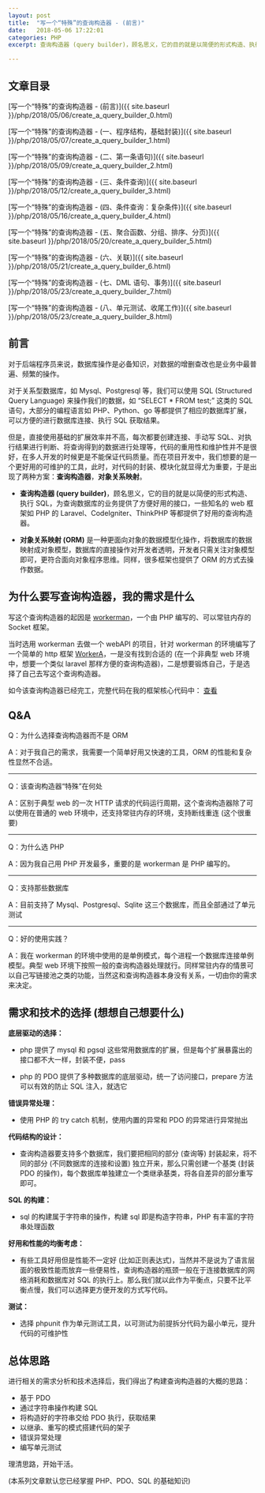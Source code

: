```yaml
---
layout: post
title:  "写一个“特殊”的查询构造器 - (前言)"
date:   2018-05-06 17:22:01
categories: PHP
excerpt: 查询构造器 (query builder)，顾名思义，它的目的就是以简便的形式构造、执行 SQL，为查询数据库的业务提供了方便好用的接口，一些知名的 web 框架如 PHP 的 Laravel、CodeIgniter、ThinkPHP 等都提供了好用的查询构造器。

---
```


## 文章目录

[写一个“特殊”的查询构造器 - (前言)]({{ site.baseurl }}/php/2018/05/06/create_a_query_builder_0.html)

[写一个“特殊”的查询构造器 - (一、程序结构，基础封装)]({{ site.baseurl }}/php/2018/05/07/create_a_query_builder_1.html)

[写一个“特殊”的查询构造器 - (二、第一条语句)]({{ site.baseurl }}/php/2018/05/09/create_a_query_builder_2.html)

[写一个“特殊”的查询构造器 - (三、条件查询)]({{ site.baseurl }}/php/2018/05/12/create_a_query_builder_3.html)

[写一个“特殊”的查询构造器 - (四、条件查询：复杂条件)]({{ site.baseurl }}/php/2018/05/16/create_a_query_builder_4.html)

[写一个“特殊”的查询构造器 - (五、聚合函数、分组、排序、分页)]({{ site.baseurl }}/php/2018/05/20/create_a_query_builder_5.html)

[写一个“特殊”的查询构造器 - (六、关联)]({{ site.baseurl }}/php/2018/05/21/create_a_query_builder_6.html)

[写一个“特殊”的查询构造器 - (七、DML 语句、事务)]({{ site.baseurl }}/php/2018/05/23/create_a_query_builder_7.html)

[写一个“特殊”的查询构造器 - (八、单元测试、收尾工作)]({{ site.baseurl }}/php/2018/05/23/create_a_query_builder_8.html)

## 前言

对于后端程序员来说，数据库操作是必备知识，对数据的增删查改也是业务中最普遍、频繁的操作。

对于关系型数据库，如 Mysql、Postgresql 等，我们可以使用 SQL (Structured Query Language) 来操作我们的数据，如 “SELECT * FROM test;” 这类的 SQL 语句，大部分的编程语言如 PHP、Python、go 等都提供了相应的数据库扩展，可以方便的进行数据库连接、执行 SQL 获取结果。

但是，直接使用基础的扩展效率并不高，每次都要创建连接、手动写 SQL、对执行结果进行判断、将查询得到的数据进行处理等，代码的重用性和维护性并不是很好，在多人开发的时候更是不能保证代码质量。而在项目开发中，我们想要的是一个更好用的可维护的工具，此时，对代码的封装、模块化就显得尤为重要，于是出现了两种方案：**查询构造器**，**对象关系映射**。

- **查询构造器 (query builder)**，顾名思义，它的目的就是以简便的形式构造、执行 SQL，为查询数据库的业务提供了方便好用的接口，一些知名的 web 框架如 PHP 的 Laravel、CodeIgniter、ThinkPHP 等都提供了好用的查询构造器。

- **对象关系映射 (ORM)** 是一种更面向对象的数据模型化操作，将数据库的数据映射成对象模型，数据库的直接操作对开发者透明，开发者只需关注对象模型即可，更符合面向对象程序思维。同样，很多框架也提供了 ORM 的方式去操作数据。

## 为什么要写查询构造器，我的需求是什么

写这个查询构造器的起因是 [workerman](http://www.workerman.net/ "workerman")，一个由 PHP 编写的、可以常驻内存的 Socket 框架。

当时选用 workerman 去做一个 webAPI 的项目，针对 workerman 的环境编写了一个简单的 http 框架 [WorkerA](https://github.com/wazsmwazsm/WorkerA "WorkerA")，一是没有找到合适的 (在一个非典型 web 环境中，想要一个类似 laravel 那样方便的查询构造器)，二是想要锻炼自己，于是选择了自己去写这个查询构造器。

如今该查询构造器已经完工，完整代码在我的框架核心代码中： [查看](https://github.com/wazsmwazsm/WorkerF/tree/master/src/WorkerF/DB/Drivers)

## Q&A

Q：为什么选择查询构造器而不是 ORM

A：对于我自己的需求，我需要一个简单好用又快速的工具，ORM 的性能和复杂性显然不合适。

***

Q：该查询构造器“特殊”在何处

A：区别于典型 web 的一次 HTTP 请求的代码运行周期，这个查询构造器除了可以使用在普通的 web 环境中，还支持常驻内存的环境，支持断线重连 (这个很重要)

***

Q：为什么选 PHP

A：因为我自己用 PHP 开发最多，重要的是 workerman 是 PHP 编写的。

***

Q：支持那些数据库

A：目前支持了 Mysql、Postgresql、Sqlite 这三个数据库，而且全部通过了单元测试

***

Q：好的使用实践？

A：我在 workerman 的环境中使用的是单例模式，每个进程一个数据库连接单例模型。典型 web 环境下按照一般的查询构造器处理就行。同样常驻内存的情景可以自己写链接池之类的功能，当然这和查询构造器本身没有关系，一切由你的需求来决定。

## 需求和技术的选择 (想想自己想要什么)

**底层驱动的选择：**

- php 提供了 mysql 和 pgsql 这些常用数据库的扩展，但是每个扩展暴露出的接口都不大一样，封装不便，pass

- php 的 PDO 提供了多种数据库的底层驱动，统一了访问接口，prepare 方法可以有效的防止 SQL 注入，就选它

**错误异常处理：**

- 使用 PHP 的 try catch 机制，使用内置的异常和 PDO 的异常进行异常抛出

**代码结构的设计：**

- 查询构造器要支持多个数据库，我们要把相同的部分 (查询等) 封装起来，将不同的部分 (不同数据库的连接和设置) 独立开来，那么只需创建一个基类 (封装 PDO 的操作)，每个数据库单独建立一个类继承基类，将各自差异的部分重写即可。

**SQL 的构建：**

- sql 的构建属于字符串的操作，构建 sql 即是构造字符串，PHP 有丰富的字符串处理函数

**好用和性能的均衡考虑：**

- 有些工具好用但是性能不一定好 (比如正则表达式)，当然并不是说为了语言层面的极致性能而放弃一些便易性，查询构造器的瓶颈一般在于连接数据库的网络消耗和数据库对 SQL 的执行上。那么我们就以此作为平衡点，只要不比平衡点慢，我们可以选择更方便开发的方式写代码。

**测试：**

- 选择 phpunit 作为单元测试工具，以可测试为前提拆分代码为最小单元，提升代码的可维护性

## 总体思路

进行相关的需求分析和技术选择后，我们得出了构建查询构造器的大概的思路：

- 基于 PDO
- 通过字符串操作构建 SQL
- 将构造好的字符串交给 PDO 执行，获取结果
- 以继承、重写的模式搭建代码的架子
- 错误异常处理
- 编写单元测试

理清思路，开始干活。

(本系列文章默认您已经掌握 PHP、PDO、SQL 的基础知识)
